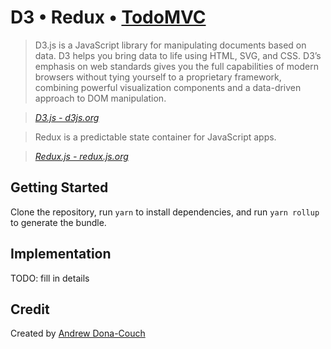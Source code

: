 # D3 • Redux • [TodoMVC](http://todomvc.com)

> D3.js is a JavaScript library for manipulating documents based on data. D3 helps you bring data to life using HTML, SVG, and CSS. D3’s emphasis on web standards gives you the full capabilities of modern browsers without tying yourself to a proprietary framework, combining powerful visualization components and a data-driven approach to DOM manipulation.

> _[D3.js - d3js.org](https://d3js.org/)_

> Redux is a predictable state container for JavaScript apps.

> _[Redux.js - redux.js.org](http://redux.js.org/)_


## Getting Started

Clone the repository, run `yarn` to install dependencies, and run
`yarn rollup` to generate the bundle.


## Implementation

TODO: fill in details


## Credit

Created by [Andrew Dona-Couch](http://andrewcou.ch)
